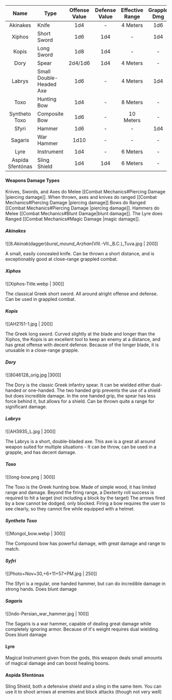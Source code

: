 |       Name       | Type                    | Offense Value | Defense Value | Effective Range | Grapple Dmg | Might Required |
|:----------------:| ----------------------- |:---------------:|:---------------:|:------------------------:|:-----------------:|:-----------------:|
|     Akinakes     | Knife                   |       1d4       |        -        |         4 Meters         |        1d6        |         -         |
|      Xiphos      | Short Sword             |       1d6       |       1d4       |            -             |        1d4        |         -         |
|      Kopis       | Long Sword              |       1d8       |       1d4       |            -             |         -         |         6         |
|       Dory       | Spear                   |     2d4/1d6     |       1d4       |         4 Meters         |         -         |         -         |
|      Labrys      | Small Double-Headed Axe |       1d6       |        -        |         4 Meters         |        1d4        |         -         |
|       Toxo       | Hunting Bow             |       1d4       |        -        |         8 Meters         |         -         |         -         |
|  Syntheto Toxo   | Composite Bow           |       1d6       |        -        |        10 Meters         |         -         |         -         |
|      Sfyri       | Hammer                  |       1d6       |        -        |            -             |        1d4        |         6         |
|     Sagaris      | War Hammer              |      1d10       |        -        |            -             |         -         |         8         |
|       Lyre       | Instrument              |       1d4       |        -        |         6 Meters         |         -         |         -         |
| Aspída Sfentónas | Sling Shield            |       1d4       |       1d4       |         6 Meters         |         -         |         -         |

#### Weapons Damage Types
Knives, Swords, and Axes do Melee [[Combat Mechanics#Piercing Damage |piercing damage]].
When thrown, axes and knives do ranged [[Combat Mechanics#Piercing Damage |piercing damage]]
Bows do Ranged [[Combat Mechanics#Piercing Damage |piercing damage]].
Hammers do Melee [[Combat Mechanics#Blunt Damage|blunt damage]].
The Lyre does Ranged [[Combat Mechanics#Magic Damage |magic damage]].

##### Akinakes
![[8._Akinak_(dagger)_bural_mound_Arzhan_(VIII.-VII._B.C.)_Tuva.jpg | 200]] 

A small, easily concealed knife.
Can be thrown a short distance, and is exceptionably good at close-range grappled combat.

##### Xiphos
![[Xiphos-Title.webp | 300]]

The classical Greek short sword. 
All around alright offense and defense.
Can be used in grappled combat.

##### Kopis
![[AH2151-1.jpg | 200]]

The Greek long sword.
Curved slightly at the blade and longer than the Xiphos, the Kopis is an excellent tool to keep an enemy at a distance, and has great offense with decent defense. Because of the longer blade, it is unusable in a close-range grapple.

##### Dory
![[8046128_orig.jpg |300]]

The Dory is the classic Greek infantry spear.
It can be wielded either dual-handed or one-handed.
The two handed grip prevents the use of a shield but does incredible damage.
In the one handed grip, the spear has less force behind it, but allows for a shield.
Can be thrown quite a range for significant damage.

##### Labrys
![[AH3935_L.jpg | 200]]

The Labrys is a short, double-bladed axe.
This axe is a great all around weapon suited for multiple situations - 
It can be throw, can be used in a grapple, and has decent damage.

##### Toxo
![[long-bow.png | 300]]

The Toxo is the Greek hunting bow.
Made of simple wood, it has limited range and damage.
Beyond the firing range, a Dexterity roll success is required to hit a target (not including a block by the target)
The arrows fired by a bow cannot be dodged, only blocked.
Firing a bow requires the user to see clearly, so they cannot fire while equipped with a helmet.
##### Syntheto Toxo
![[Mongol_bow.webp | 300]]

The Compound bow has powerful damage, with great damage and range to match. 

##### Syfri
![[Photo+Nov+30,+6+11+57+PM.jpg | 250]]

The Sfyri is a regular, one handed hammer, but can do incredible damage in strong hands. Does blunt damage

##### Sagaris
![[Indo-Persian_war_hammer.jpg | 100]]

The Sagaris is a war hammer, capable of dealing great damage while completely ignoring armor. Because of it's weight requires dual wielding.
Does blunt damage

#### Lyre
Magical Instrument given from the gods, this weapon deals small amounts of magical damage and can boost healing boons. 

#### Aspída Sfentónas
Sling Shield, both a defensive shield and a sling in the same item.
You can use it to shoot arrows at enemies and block attacks (though not very well)